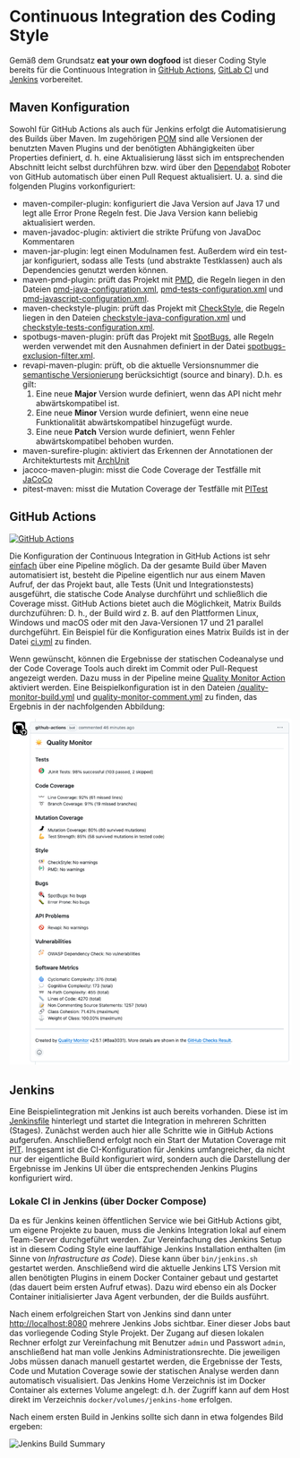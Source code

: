 # Continuous Integration des Coding Style

Gemäß dem Grundsatz **eat your own dogfood** ist dieser Coding Style bereits für die Continuous Integration in [GitHub Actions](https://github.com/features/actions), [GitLab CI](https://docs.gitlab.com/ee/ci/) und [Jenkins](https://jenkins.io) vorbereitet. 

## Maven Konfiguration

Sowohl für GitHub Actions als auch für Jenkins erfolgt die Automatisierung des Builds über Maven. 
Im zugehörigen [POM](../pom.xml) sind alle Versionen der benutzten Maven Plugins und der benötigten Abhängigkeiten über Properties definiert, d. h. eine Aktualisierung lässt sich im entsprechenden Abschnitt leicht selbst durchführen bzw. wird über den [Dependabot](https://dependabot.com) Roboter von GitHub automatisch über einen Pull Request aktualisiert. 
U. a. sind die folgenden Plugins vorkonfiguriert:
- maven-compiler-plugin: konfiguriert die Java Version auf Java 17 und legt alle Error Prone Regeln fest. Die Java Version kann beliebig aktualisiert werden. 
- maven-javadoc-plugin: aktiviert die strikte Prüfung von JavaDoc Kommentaren
- maven-jar-plugin: legt einen Modulnamen fest. Außerdem wird ein test-jar konfiguriert, sodass alle Tests (und abstrakte Testklassen) auch als Dependencies genutzt werden können.
- maven-pmd-plugin: prüft das Projekt mit [PMD](https://pmd.github.io/), die Regeln liegen in den Dateien [pmd-java-configuration.xml](../etc/pmd-java-configuration.xml), [pmd-tests-configuration.xml](../etc/pmd-tests-configuration.xml) und [pmd-javascript-configuration.xml](../etc/pmd-javascript-configuration.xml).
- maven-checkstyle-plugin: prüft das Projekt mit [CheckStyle](https://checkstyle.sourceforge.io/), die Regeln liegen in den Dateien [checkstyle-java-configuration.xml](../etc/checkstyle-java-configuration.xml) und [checkstyle-tests-configuration.xml](../etc/checkstyle-tests-configuration.xml).
- spotbugs-maven-plugin: prüft das Projekt mit [SpotBugs](https://spotbugs.github.io/), alle Regeln werden verwendet mit den Ausnahmen definiert in der Datei [spotbugs-exclusion-filter.xml](../etc/spotbugs-exclusion-filter.xml).
- revapi-maven-plugin: prüft, ob die aktuelle Versionsnummer die [semantische Versionierung](https://semver.org) berücksichtigt (source and binary). D.h. es gilt:
    1. Eine neue **Major** Version wurde definiert, wenn das API nicht mehr abwärtskompatibel ist.
    2. Eine neue **Minor** Version wurde definiert, wenn eine neue Funktionalität abwärtskompatibel hinzugefügt wurde.
    3. Eine neue **Patch** Version wurde definiert, wenn Fehler abwärtskompatibel behoben wurden.
- maven-surefire-plugin: aktiviert das Erkennen der Annotationen der Architekturtests mit [ArchUnit](https://www.archunit.org)
- jacoco-maven-plugin: misst die Code Coverage der Testfälle mit [JaCoCo](https://www.jacoco.org)
- pitest-maven: misst die Mutation Coverage der Testfälle mit [PITest](http://pitest.org)

## GitHub Actions

[![GitHub Actions](https://github.com/uhafner/codingstyle/workflows/GitHub%20CI/badge.svg)](https://github.com/uhafner/codingstyle/actions)

Die Konfiguration der Continuous Integration in GitHub Actions ist sehr [einfach](../.github/workflows/ci.yml) über eine Pipeline möglich. 
Da der gesamte Build über Maven automatisiert ist, besteht die Pipeline eigentlich nur aus einem Maven Aufruf, der das Projekt baut, alle Tests (Unit und Integrationstests) ausgeführt, die statische Code Analyse durchführt und schließlich die Coverage misst. 
GitHub Actions bietet auch die Möglichkeit, Matrix Builds durchzuführen: D. h., der Build wird z. B. auf den Plattformen Linux, Windows und macOS oder mit den Java-Versionen 17 und 21 parallel durchgeführt. 
Ein Beispiel für die Konfiguration eines Matrix Builds ist in der Datei [ci.yml](../.github/workflows/ci.yml) zu finden.

Wenn gewünscht, können die Ergebnisse der statischen Codeanalyse und der Code Coverage Tools auch direkt im Commit oder Pull-Request angezeigt werden. 
Dazu muss in der Pipeline meine [Quality Monitor Action](https://github.com/uhafner/quality-monitor) aktiviert werden. 
Eine Beispielkonfiguration ist in den Dateien [/quality-monitor-build.yml](../.github/workflows/quality-monitor-build.yml) und [quality-monitor-comment.yml](../.github/workflows/quality-monitor-comment.yml) zu finden, das Ergebnis in der nachfolgenden Abbildung:

![Quality Monitor](images/quality-monitor.png)

## Jenkins

Eine Beispielintegration mit Jenkins ist auch bereits vorhanden. 
Diese ist im [Jenkinsfile](../Jenkinsfile) hinterlegt und startet die Integration in mehreren Schritten (Stages). 
Zunächst werden auch hier alle Schritte wie in GitHub Actions aufgerufen. 
Anschließend erfolgt noch ein Start der Mutation Coverage mit [PIT](http://pitest.org). 
Insgesamt ist die CI-Konfiguration für Jenkins umfangreicher, da nicht nur der eigentliche Build konfiguriert wird, sondern auch die Darstellung der Ergebnisse im Jenkins UI über die entsprechenden Jenkins Plugins konfiguriert wird. 

### Lokale CI in Jenkins (über Docker Compose)

Da es für Jenkins keinen öffentlichen Service wie bei GitHub Actions gibt, um eigene Projekte zu bauen, muss die Jenkins Integration lokal auf einem Team-Server durchgeführt werden. 
Zur Vereinfachung des Jenkins Setup ist in diesem Coding Style eine lauffähige Jenkins Installation enthalten (im Sinne von *Infrastructure as Code*). 
Diese kann über `bin/jenkins.sh` gestartet werden. 
Anschließend wird die aktuelle Jenkins LTS Version mit allen benötigten Plugins in einem Docker Container gebaut und gestartet (das dauert beim ersten Aufruf etwas). 
Dazu wird ebenso ein als Docker Container initialisierter Java Agent verbunden, der die Builds ausführt.

<!-- markdown-link-check-disable-next-line -->
Nach einem erfolgreichen Start von Jenkins sind dann unter [http://localhost:8080](http://localhost:8080) mehrere Jenkins Jobs sichtbar. 
Einer dieser Jobs baut das vorliegende Coding Style Projekt. 
Der Zugang auf diesen lokalen Rechner erfolgt zur Vereinfachung mit Benutzer `admin` und Passwort `admin`, anschließend hat man volle Jenkins Administrationsrechte. 
Die jeweiligen Jobs müssen danach manuell gestartet werden, die Ergebnisse der Tests, Code und Mutation Coverage sowie der statischen Analyse werden dann automatisch visualisiert. 
Das Jenkins Home Verzeichnis ist im Docker Container als externes Volume angelegt: d.h. der Zugriff kann auf dem Host direkt im Verzeichnis `docker/volumes/jenkins-home` erfolgen.

Nach einem ersten Build in Jenkins sollte sich dann in etwa folgendes Bild ergeben:

![Jenkins Build Summary](images/build-result.png)
